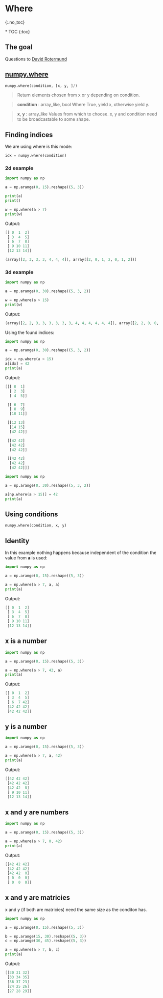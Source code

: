 # Where
{:.no_toc}

<nav markdown="1" class="toc-class">
* TOC
{:toc}
</nav>

## The goal



Questions to [David Rotermund](mailto:davrot@uni-bremen.de)

## [numpy.where](https://numpy.org/doc/stable/reference/generated/numpy.where.html)

```python
numpy.where(condition, [x, y, ]/)
```
> Return elements chosen from x or y depending on condition.

> **condition** : array_like, bool
>   Where True, yield x, otherwise yield y.

> **x**, **y** : array_like
>  Values from which to choose. x, y and condition need to be broadcastable to some shape.

## Finding indices 

We are using where is this mode: 

```python
idx = numpy.where(condition)
```

### 2d example

```python
import numpy as np

a = np.arange(0, 15).reshape((5, 3))

print(a)
print()

w = np.where(a > 7)
print(w)
```

Output:

```python
[[ 0  1  2]
 [ 3  4  5]
 [ 6  7  8]
 [ 9 10 11]
 [12 13 14]]

(array([2, 3, 3, 3, 4, 4, 4]), array([2, 0, 1, 2, 0, 1, 2]))
```

### 3d example

```python
import numpy as np

a = np.arange(0, 30).reshape((5, 3, 2))

w = np.where(a > 15)
print(w)
```

Output:

```python
(array([2, 2, 3, 3, 3, 3, 3, 3, 4, 4, 4, 4, 4, 4]), array([2, 2, 0, 0, 1, 1, 2, 2, 0, 0, 1, 1, 2, 2]), array([0, 1, 0, 1, 0, 1, 0, 1, 0, 1, 0, 1, 0, 1]))
```

Using the found indices: 

```python
import numpy as np

a = np.arange(0, 30).reshape((5, 3, 2))

idx = np.where(a > 15)
a[idx] = 42
print(a)
```

Output: 

```python
[[[ 0  1]
  [ 2  3]
  [ 4  5]]

 [[ 6  7]
  [ 8  9]
  [10 11]]

 [[12 13]
  [14 15]
  [42 42]]

 [[42 42]
  [42 42]
  [42 42]]

 [[42 42]
  [42 42]
  [42 42]]]
```

```python
import numpy as np

a = np.arange(0, 30).reshape((5, 3, 2))

a[np.where(a > 15)] = 42
print(a)
```

## Using conditions

```python
numpy.where(condition, x, y)
```

## Identity

In this example nothing happens because independent of the condition the value from **a** is used: 

```python
import numpy as np

a = np.arange(0, 15).reshape((5, 3))

a = np.where(a > 7, a, a)
print(a)
```

Output:

```python
[[ 0  1  2]
 [ 3  4  5]
 [ 6  7  8]
 [ 9 10 11]
 [12 13 14]]
```

## x is a number

```python
import numpy as np

a = np.arange(0, 15).reshape((5, 3))

a = np.where(a > 7, 42, a)
print(a)
```

Output:

```python
[[ 0  1  2]
 [ 3  4  5]
 [ 6  7 42]
 [42 42 42]
 [42 42 42]]
```

## y is a number

```python
import numpy as np

a = np.arange(0, 15).reshape((5, 3))

a = np.where(a > 7, a, 42)
print(a)
```

Output:

```python
[[42 42 42]
 [42 42 42]
 [42 42  8]
 [ 9 10 11]
 [12 13 14]]
```

## x and y are numbers

```python
import numpy as np

a = np.arange(0, 15).reshape((5, 3))

a = np.where(a > 7, 0, 42)
print(a)
```

Output:
```python
[[42 42 42]
 [42 42 42]
 [42 42  0]
 [ 0  0  0]
 [ 0  0  0]]
```

## x and y are matricies

x and y (if both are matricies) need the same size as the conditon has.

```python
import numpy as np

a = np.arange(0, 15).reshape((5, 3))

b = np.arange(15, 30).reshape((5, 3))
c = np.arange(30, 45).reshape((5, 3))

a = np.where(a > 7, b, c)
print(a)
```

Output:

```python
[[30 31 32]
 [33 34 35]
 [36 37 23]
 [24 25 26]
 [27 28 29]]
```
